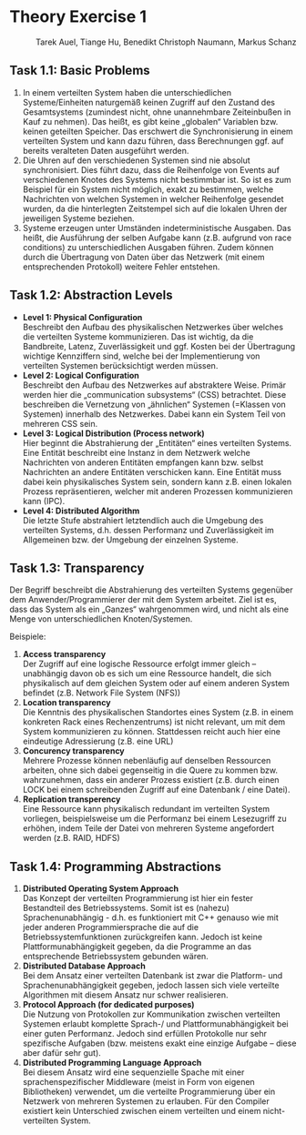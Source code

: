 # Theory Exercise 1

<p align="right">Tarek Auel, Tiange Hu, Benedikt Christoph Naumann, Markus Schanz</p>
    
## Task 1.1: Basic Problems
1.  In einem verteilten System haben die unterschiedlichen Systeme/Einheiten naturgemäß keinen Zugriff auf den Zustand des Gesamtsystems (zumindest nicht, ohne unannehmbare Zeiteinbußen in Kauf zu nehmen). Das heißt, es gibt keine „globalen“ Variablen bzw. keinen geteilten Speicher. Das erschwert die Synchronisierung in einem verteilten System und kann dazu führen, dass Berechnungen ggf. auf bereits veralteten Daten ausgeführt werden.
2.  Die Uhren auf den verschiedenen Systemen sind nie absolut synchronisiert. Dies führt dazu, dass die Reihenfolge von Events auf verschiedenen Knotes des Systems nicht bestimmbar ist. So ist es zum Beispiel für ein System nicht möglich, exakt zu bestimmen, welche Nachrichten von welchen Systemen in welcher Reihenfolge gesendet wurden, da die hinterlegten Zeitstempel sich auf die lokalen Uhren der jeweiligen Systeme beziehen.
3.  Systeme erzeugen unter Umständen indeterministische Ausgaben. Das heißt, die Ausführung der selben Aufgabe kann (z.B. aufgrund von race conditions) zu unterschiedlichen Ausgaben führen. Zudem können durch die Übertragung von Daten über das Netzwerk (mit einem entsprechenden Protokoll) weitere Fehler entstehen.

## Task 1.2: Abstraction Levels
 - **Level 1: Physical Configuration**  
Beschreibt den Aufbau des physikalischen Netzwerkes über welches die verteilten Systeme kommunizieren. Das ist wichtig, da die Bandbreite, Latenz, Zuverlässigkeit und ggf. Kosten bei der Übertragung wichtige Kennziffern sind, welche bei der Implementierung von verteilten Systemen berücksichtigt werden müssen.
 - **Level 2: Logical Configuration**  
Beschreibt den Aufbau des Netzwerkes auf abstraktere Weise. Primär werden hier die „communication subsystems“ (CSS) betrachtet. Diese beschreiben die Vernetzung von „ähnlichen“ Systemen (=Klassen von Systemen) innerhalb des Netzwerkes. Dabei kann ein System Teil von mehreren CSS sein.
 - **Level 3: Logical Distribution (Process network)**  
Hier beginnt die Abstrahierung der „Entitäten“ eines verteilten Systems. Eine Entität beschreibt eine Instanz in dem Netzwerk welche Nachrichten von anderen Entitäten empfangen kann bzw. selbst Nachrichten an andere Entitäten verschicken kann. Eine Entität muss dabei kein physikalisches System sein, sondern kann z.B. einen lokalen Prozess repräsentieren, welcher mit anderen Prozessen kommunizieren kann (IPC).
 - **Level 4: Distributed Algorithm**  
Die letzte Stufe abstrahiert letztendlich auch die Umgebung des verteilten Systems, d.h. dessen Performanz und Zuverlässigkeit im Allgemeinen bzw. der Umgebung der einzelnen Systeme.

## Task 1.3: Transparency
Der Begriff beschreibt die Abstrahierung des verteilten Systems gegenüber dem Anwender/Programmierer der mit dem System arbeitet. Ziel ist es, dass das System als ein „Ganzes“ wahrgenommen wird, und nicht als eine Menge von unterschiedlichen Knoten/Systemen.

Beispiele:

1. **Access transparency**  
Der Zugriff auf eine logische Ressource erfolgt immer gleich – unabhängig davon ob es sich um eine Ressource handelt, die sich physikalisch auf dem gleichen System oder auf einem anderen System befindet (z.B. Network File System (NFS))
2. **Location transparency**  
Die Kenntnis des physikalischen Standortes eines System (z.B. in einem konkreten Rack eines Rechenzentrums) ist nicht relevant, um mit dem System kommunizieren zu können. Stattdessen reicht auch hier eine eindeutige Adressierung (z.B. eine URL)
3. **Concurency transparency**  
Mehrere Prozesse können nebenläufig auf denselben Ressourcen arbeiten, ohne sich dabei gegenseitig in die Quere zu kommen bzw. wahrzunehmen, dass ein anderer Prozess existiert (z.B. durch einen LOCK bei einem schreibenden Zugriff auf eine Datenbank / eine Datei).
4. **Replication transperency**  
Eine Ressource kann physikalisch redundant im verteilten System vorliegen, beispielsweise um die Performanz bei einem Lesezugriff zu erhöhen, indem Teile der Datei von mehreren Systeme angefordert werden (z.B. RAID, HDFS)

## Task 1.4: Programming Abstractions
1.  **Distributed Operating System Approach**  
Das Konzept der verteilten Programmierung ist hier ein fester Bestandteil des Betriebssystems. Somit ist es (nahezu) Sprachenunabhängig - d.h. es funktioniert mit C++ genauso wie mit jeder anderen Programmiersprache die auf die Betriebssystemfunktionen zurückgreifen kann. Jedoch ist keine Plattformunabhängigkeit gegeben, da die Programme an das entsprechende Betriebssystem gebunden wären.
2.  **Distributed Database Approach**  
Bei dem Ansatz einer verteilten Datenbank ist zwar die Platform- und Sprachenunabhängigkeit gegeben, jedoch lassen sich viele verteilte Algorithmen mit diesem Ansatz nur schwer realisieren.
3.  **Protocol Approach (for dedicated purposes)**  
Die Nutzung von Protokollen zur Kommunikation zwischen verteilten Systemen erlaubt komplette Sprach-/ und Plattformunabhängigkeit bei einer guten Performanz. Jedoch sind erfüllen Protokolle nur sehr spezifische Aufgaben (bzw. meistens exakt eine einzige Aufgabe – diese aber dafür sehr gut).
4.  **Distributed Programming Language Approach**  
Bei diesem Ansatz wird eine sequenzielle Spache mit einer sprachenspezifischer Middleware (meist in Form von eigenen Bibliotheken) verwendet, um die verteilte Programmierung über ein Netzwerk von mehreren Systemen zu erlauben. Für den Compiler existiert kein Unterschied zwischen einem verteilten und einem nicht-verteilten System.
